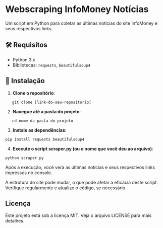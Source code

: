 # Webscraping InfoMoney Notícias

Um script em Python para coletar as últimas notícias do site InfoMoney e seus respectivos links.

## 🛠 Requisitos

- Python 3.x
- Bibliotecas: `requests`, `beautifulsoup4`


## 🔧 Instalação

1. **Clone o repositório**:
```
   git clone [link-do-seu-repositorio]
```
2. **Navegue até a pasta do projeto**:
```
   cd nome-da-pasta-do-projeto
```
3. **Instale as dependências**:
```
pip install requests beautifulsoup4
```

4. **Execute o script scraper.py (ou o nome que você deu ao arquivo)**:
```
python scraper.py
```

Após a execução, você verá as últimas notícias e seus respectivos links impressos no console.


A estrutura do site pode mudar, o que pode afetar a eficácia deste script. Verifique regularmente e atualize o código, se necessário.

## Licença
Este projeto está sob a licença MIT. Veja o arquivo LICENSE para mais detalhes.

